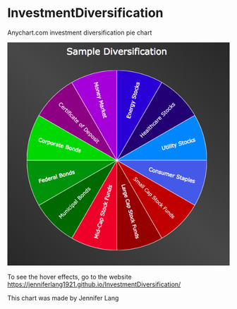 # InvestmentDiversification
Anychart.com investment diversification pie chart 

![](https://github.com/JenniferLang1921/InvestmentDiversification/blob/master/pics/Screen%20Shot%202018-04-18%20at%2010.18.22%20PM.png)

To see the hover effects, go to the website https://jenniferlang1921.github.io/InvestmentDiversification/

This chart was made by Jennifer Lang
